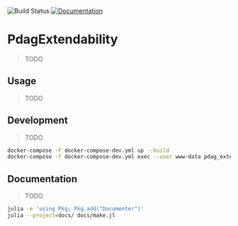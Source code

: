 ![Build Status](https://travis-ci.com/Malte311/PdagExtendability.svg?token=peoMTzKpBjcCaX8BZgzt&branch=master)
[![Documentation](https://img.shields.io/badge/docs-latest-blue)](https://malte311.github.io/PdagExtendability/)

# PdagExtendability
> TODO

## Usage
> TODO

## Development
> TODO

```bash
docker-compose -f docker-compose-dev.yml up --build
docker-compose -f docker-compose-dev.yml exec --user www-data pdag_extensions bash
```

## Documentation
> TODO

```bash
julia -e 'using Pkg; Pkg.add("Documenter")'
julia --project=docs/ docs/make.jl
```